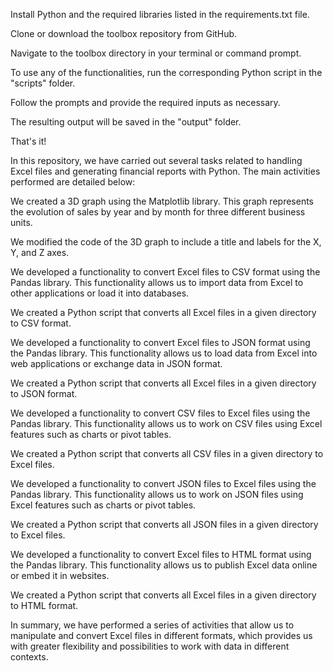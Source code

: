 
Install Python and the required libraries listed in the requirements.txt file.

Clone or download the toolbox repository from GitHub.

Navigate to the toolbox directory in your terminal or command prompt.

To use any of the functionalities, run the corresponding Python script in the "scripts" folder.

Follow the prompts and provide the required inputs as necessary.

The resulting output will be saved in the "output" folder.

That's it!


In this repository, we have carried out several tasks related to handling Excel files and generating financial reports with Python. The main activities performed are detailed below:

We created a 3D graph using the Matplotlib library. This graph represents the evolution of sales by year and by month for three different business units.

We modified the code of the 3D graph to include a title and labels for the X, Y, and Z axes.

We developed a functionality to convert Excel files to CSV format using the Pandas library. This functionality allows us to import data from Excel to other applications or load it into databases.

We created a Python script that converts all Excel files in a given directory to CSV format.

We developed a functionality to convert Excel files to JSON format using the Pandas library. This functionality allows us to load data from Excel into web applications or exchange data in JSON format.

We created a Python script that converts all Excel files in a given directory to JSON format.

We developed a functionality to convert CSV files to Excel files using the Pandas library. This functionality allows us to work on CSV files using Excel features such as charts or pivot tables.

We created a Python script that converts all CSV files in a given directory to Excel files.

We developed a functionality to convert JSON files to Excel files using the Pandas library. This functionality allows us to work on JSON files using Excel features such as charts or pivot tables.

We created a Python script that converts all JSON files in a given directory to Excel files.

We developed a functionality to convert Excel files to HTML format using the Pandas library. This functionality allows us to publish Excel data online or embed it in websites.

We created a Python script that converts all Excel files in a given directory to HTML format.

In summary, we have performed a series of activities that allow us to manipulate and convert Excel files in different formats, which provides us with greater flexibility and possibilities to work with data in different contexts.

